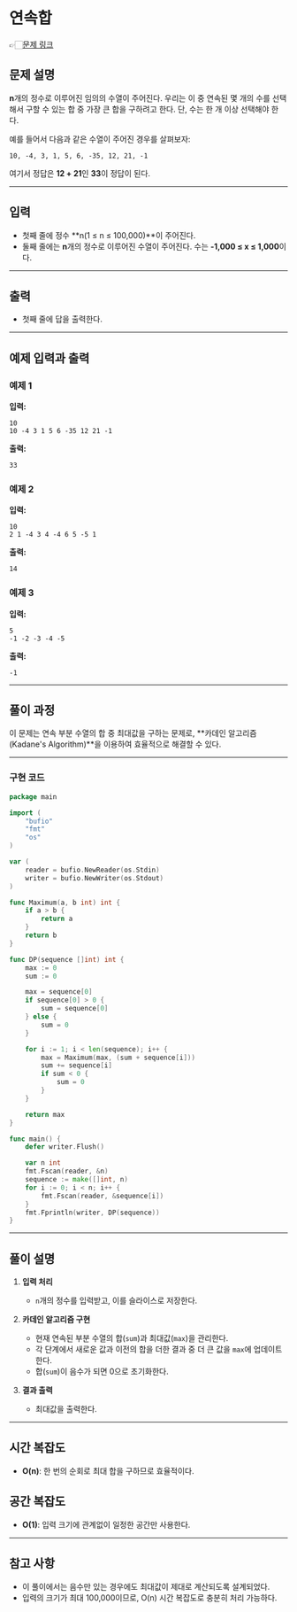 # 연속합
👉🏻[문제 링크](https://www.acmicpc.net/problem/1912)

## 문제 설명

**n**개의 정수로 이루어진 임의의 수열이 주어진다. 우리는 이 중 연속된 몇 개의 수를 선택해서 구할 수 있는 합 중 가장 큰 합을 구하려고 한다. 단, 수는 한 개 이상 선택해야 한다.

예를 들어서 다음과 같은 수열이 주어진 경우를 살펴보자:

```
10, -4, 3, 1, 5, 6, -35, 12, 21, -1
```

여기서 정답은 **12 + 21**인 **33**이 정답이 된다.

---

## 입력

- 첫째 줄에 정수 **n(1 ≤ n ≤ 100,000)**이 주어진다.
- 둘째 줄에는 **n**개의 정수로 이루어진 수열이 주어진다. 수는 **-1,000 ≤ x ≤ 1,000**이다.

---

## 출력

- 첫째 줄에 답을 출력한다.

---

## 예제 입력과 출력

### 예제 1

**입력:**
```
10
10 -4 3 1 5 6 -35 12 21 -1
```

**출력:**
```
33
```

### 예제 2

**입력:**
```
10
2 1 -4 3 4 -4 6 5 -5 1
```

**출력:**
```
14
```

### 예제 3

**입력:**
```
5
-1 -2 -3 -4 -5
```

**출력:**
```
-1
```

---

## 풀이 과정

이 문제는 연속 부분 수열의 합 중 최대값을 구하는 문제로, **카데인 알고리즘(Kadane's Algorithm)**을 이용하여 효율적으로 해결할 수 있다.

---

### 구현 코드

```go
package main

import (
	"bufio"
	"fmt"
	"os"
)

var (
	reader = bufio.NewReader(os.Stdin)
	writer = bufio.NewWriter(os.Stdout)
)

func Maximum(a, b int) int {
	if a > b {
		return a
	}
	return b
}

func DP(sequence []int) int {
	max := 0
	sum := 0

	max = sequence[0]
	if sequence[0] > 0 {
		sum = sequence[0]
	} else {
		sum = 0
	}

	for i := 1; i < len(sequence); i++ {
		max = Maximum(max, (sum + sequence[i]))
		sum += sequence[i]
		if sum < 0 {
			sum = 0
		}
	}

	return max
}

func main() {
	defer writer.Flush()

	var n int
	fmt.Fscan(reader, &n)
	sequence := make([]int, n)
	for i := 0; i < n; i++ {
		fmt.Fscan(reader, &sequence[i])
	}
	fmt.Fprintln(writer, DP(sequence))
}
```

---

## 풀이 설명

1. **입력 처리**
   - `n`개의 정수를 입력받고, 이를 슬라이스로 저장한다.

2. **카데인 알고리즘 구현**
   - 현재 연속된 부분 수열의 합(`sum`)과 최대값(`max`)을 관리한다.
   - 각 단계에서 새로운 값과 이전의 합을 더한 결과 중 더 큰 값을 `max`에 업데이트한다.
   - 합(`sum`)이 음수가 되면 0으로 초기화한다.

3. **결과 출력**
   - 최대값을 출력한다.

---

## 시간 복잡도

- **O(n)**: 한 번의 순회로 최대 합을 구하므로 효율적이다.

## 공간 복잡도

- **O(1)**: 입력 크기에 관계없이 일정한 공간만 사용한다.

---

## 참고 사항

- 이 풀이에서는 음수만 있는 경우에도 최대값이 제대로 계산되도록 설계되었다.
- 입력의 크기가 최대 100,000이므로, O(n) 시간 복잡도로 충분히 처리 가능하다.
